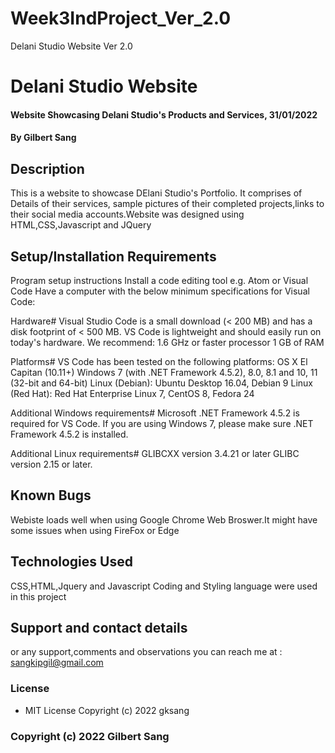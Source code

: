 # Week3IndProject_Ver_2.0
Delani Studio Website Ver 2.0
# Delani Studio Website
#### Website Showcasing Delani Studio's Products and Services, 31/01/2022
#### By **Gilbert Sang**
## Description
This is a website to showcase DElani Studio's Portfolio. It comprises of Details of their services, sample pictures of their completed projects,links to their social media accounts.Website was designed using HTML,CSS,Javascript and JQuery
## Setup/Installation Requirements
Program setup instructions Install a code editing tool e.g. Atom or Visual Code Have a computer with the below minimum specifications for Visual Code:

Hardware# Visual Studio Code is a small download (< 200 MB) and has a disk footprint of < 500 MB. VS Code is lightweight and should easily run on today's hardware. We recommend: 1.6 GHz or faster processor 1 GB of RAM

Platforms# VS Code has been tested on the following platforms: OS X El Capitan (10.11+) Windows 7 (with .NET Framework 4.5.2), 8.0, 8.1 and 10, 11 (32-bit and 64-bit) Linux (Debian): Ubuntu Desktop 16.04, Debian 9 Linux (Red Hat): Red Hat Enterprise Linux 7, CentOS 8, Fedora 24

Additional Windows requirements# Microsoft .NET Framework 4.5.2 is required for VS Code. If you are using Windows 7, please make sure .NET Framework 4.5.2 is installed.

Additional Linux requirements# GLIBCXX version 3.4.21 or later GLIBC version 2.15 or later.

## Known Bugs
Webiste loads well when using  Google Chrome Web Broswer.It might have some issues when using FireFox or Edge
## Technologies Used
CSS,HTML,Jquery and Javascript Coding and Styling language were used in this project
## Support and contact details
or any support,comments and observations you can reach me at : sangkipgil@gmail.com
### License
* MIT License Copyright (c) 2022 gksang 
### Copyright (c) 2022 **Gilbert Sang** 

